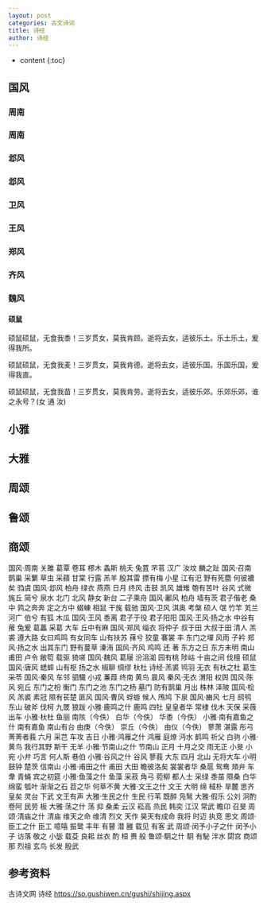 ```yaml
---
layout: post
categories: 古文诗词
title: 诗经
author: 诗经
---
```

* content
{:toc}

## 国风

### 周南

### 周南


### 邶风


### 邶风

### 卫风


### 王风


### 郑风

### 齐风


### 魏风

#### 硕鼠

硕鼠硕鼠，无食我黍！三岁贯女，莫我肯顾。逝将去女，适彼乐土。乐土乐土，爰得我所。

硕鼠硕鼠，无食我麦！三岁贯女，莫我肯德。逝将去女，适彼乐国。乐国乐国，爰得我直。

硕鼠硕鼠，无食我苗！三岁贯女，莫我肯劳。逝将去女，适彼乐郊。乐郊乐郊，谁之永号？(女 通 汝)

## 小雅


## 大雅


## 周颂


## 鲁颂


## 商颂



国风·周南
关雎
葛覃
卷耳
樛木
螽斯
桃夭
兔罝
芣苢
汉广
汝坟
麟之趾
国风·召南
鹊巢
采蘩
草虫
采蘋
甘棠
行露
羔羊
殷其雷
摽有梅
小星
江有汜
野有死麕
何彼襛矣
驺虞
国风·邶风
柏舟
绿衣
燕燕
日月
终风
击鼓
凯风
雄雉
匏有苦叶
谷风
式微
旄丘
简兮
泉水
北门
北风
静女
新台
二子乘舟
国风·鄘风
柏舟
墙有茨
君子偕老
桑中
鹑之奔奔
定之方中
蝃蝀
相鼠
干旄
载驰
国风·卫风
淇奥
考槃
硕人
氓
竹竿
芄兰
河广
伯兮
有狐
木瓜
国风·王风
黍离
君子于役
君子阳阳
国风·王风·扬之水
中谷有蓷
兔爰
葛藟
采葛
大车
丘中有麻
国风·郑风
缁衣
将仲子
叔于田
大叔于田
清人
羔裘
遵大路
女曰鸡鸣
有女同车
山有扶苏
萚兮
狡童
褰裳
丰
东门之墠
风雨
子衿
郑风·扬之水
出其东门
野有蔓草
溱洧
国风·齐风
鸡鸣
还
著
东方之日
东方未明
南山
甫田
卢令
敝笱
载驱
猗嗟
国风·魏风
葛屦
汾沮洳
园有桃
陟岵
十亩之间
伐檀
硕鼠
国风·唐风
蟋蟀
山有枢
扬之水
椒聊
绸缪
杕杜
诗经·羔裘
鸨羽
无衣
有杕之杜
葛生
采苓
国风·秦风
车邻
驷驖
小戎
蒹葭
终南
黄鸟
晨风
秦风·无衣
渭阳
权舆
国风·陈风
宛丘
东门之枌
衡门
东门之池
东门之杨
墓门
防有鹊巢
月出
株林
泽陂
国风·桧风
羔裘
素冠
隰有苌楚
匪风
国风·曹风
蜉蝣
候人
鳲鸠
下泉
国风·豳风
七月
鸱鸮
东山
破斧
伐柯
九罭
狼跋
小雅·鹿鸣之什
鹿鸣
四牡
皇皇者华
常棣
伐木
天保
采薇
出车
小雅·杕杜
鱼丽
南陔（今佚）
白华（今佚）
华黍（今佚）
小雅·南有嘉鱼之什
南有嘉鱼
南山有台
由庚（今佚）
崇丘（今佚）
由仪（今佚）
蓼萧
湛露
彤弓
菁菁者莪
六月
采芑
车攻
吉日
小雅·鸿雁之什
鸿雁
庭燎
沔水
鹤鸣
祈父
白驹
小雅·黄鸟
我行其野
斯干
无羊
小雅·节南山之什
节南山
正月
十月之交
雨无正
小旻
小宛
小弁
巧言
何人斯
巷伯
小雅·谷风之什
谷风
蓼莪
大东
四月
北山
无将大车
小明
鼓钟
楚茨
信南山
小雅·甫田之什
甫田
大田
瞻彼洛矣
裳裳者华
桑扈
鸳鸯
頍弁
车舝
青蝇
宾之初筵
小雅·鱼藻之什
鱼藻
采菽
角弓
菀柳
都人士
采绿
黍苗
隰桑
白华
绵蛮
瓠叶
渐渐之石
苕之华
何草不黄
大雅·文王之什
文王
大明
绵
棫朴
旱麓
思齐
皇矣
灵台
下武
文王有声
大雅·生民之什
生民
行苇
既醉
凫鹥
大雅·假乐
公刘
泂酌
卷阿
民劳
板
大雅·荡之什
荡
抑
桑柔
云汉
崧高
烝民
韩奕
江汉
常武
瞻卬
召旻
周颂·清庙之什
清庙
维天之命
维清
烈文
天作
昊天有成命
我将
时迈
执竞
思文
周颂·臣工之什
臣工
噫嘻
振鹭
丰年
有瞽
潜
雝
载见
有客
武
周颂·闵予小子之什
闵予小子
访落
敬之
小毖
载芟
良耜
丝衣
酌
桓
赉
般
鲁颂·駉之什
駉
有駜
泮水
閟宫
商颂
那
烈祖
玄鸟
长发
殷武



## 参考资料

古诗文网 诗经 <https://so.gushiwen.cn/gushi/shijing.aspx>

